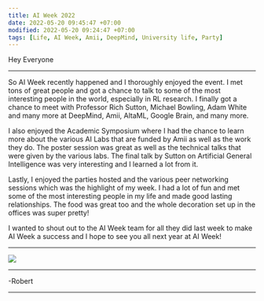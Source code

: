 ```yaml
---
title: AI Week 2022
date: 2022-05-20 09:45:47 +07:00
modified: 2022-05-20 09:24:47 +07:00
tags: [Life, AI Week, Amii, DeepMind, University life, Party]
---
```

Hey Everyone
<hr>
So AI Week recently happened and I thoroughly enjoyed the event. I met tons of great people and got a chance to talk to some of the most interesting people in the world, especially in RL research. I finally got a chance to meet with Professor Rich Sutton, Michael Bowling, Adam White and many more at DeepMind, Amii, AltaML, Google Brain, and many more.


I also enjoyed the Academic Symposium where I had the chance to learn more about the various AI Labs that are funded by Amii as well as the work they do. The poster session was great as well as the technical talks that were given by the various labs. The final talk by Sutton on Artificial General Intelligence was very interesting and I learned a lot from it.

Lastly, I enjoyed the parties hosted and the various peer networking sessions which was the highlight of my week. I had a lot of fun and met some of the most interesting people in my life and made good lasting relationships. The food was great too and the whole decoration set up in the offices was super pretty!

I wanted to shout out to the AI Week team for all they did last week to make AI Week a success and I hope to see you all next year at AI Week!
<hr>

<img src = "https://www.amii.ca/media/images/AmiiWeek.2e16d0ba.fill-1370x800.png">

<hr>
-Robert
<hr> 

<div id="wpac-comment"></div>
<script type="text/javascript">
wpac_init = window.wpac_init || [];
wpac_init.push({widget: 'Comment', id: 26271});
(function() {
    if ('WIDGETPACK_LOADED' in window) return;
    WIDGETPACK_LOADED = true;
    var mc = document.createElement('script');
    mc.type = 'text/javascript';
    mc.async = true;
    mc.src = 'https://embed.widgetpack.com/widget.js';
    var s = document.getElementsByTagName('script')[0]; s.parentNode.insertBefore(mc, s.nextSibling);
})();
</script>
